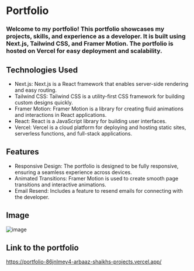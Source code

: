 # Portfolio
### Welcome to my portfolio! This portfolio showcases my projects, skills, and experience as a developer. It is built using Next.js, Tailwind CSS, and Framer Motion. The portfolio is hosted on Vercel for easy deployment and scalability.

## Technologies Used
* Next.js: Next.js is a React framework that enables server-side rendering and easy routing.
* Tailwind CSS: Tailwind CSS is a utility-first CSS framework for building custom designs quickly.
* Framer Motion: Framer Motion is a library for creating fluid animations and interactions in React applications.
* React: React is a JavaScript library for building user interfaces.
* Vercel: Vercel is a cloud platform for deploying and hosting static sites, serverless functions, and full-stack applications.
## Features
* Responsive Design: The portfolio is designed to be fully responsive, ensuring a seamless experience across devices.
* Animated Transitions: Framer Motion is used to create smooth page transitions and interactive animations.
* Email Resend: Includes a feature to resend emails for connecting with the developer.

## Image
![image](https://github.com/webarbaaz/portfolio/assets/143998973/2ee284c0-0da2-45d4-b91f-6f8e68af39bc)

## Link to the portfolio
https://portfolio-86jnlmey4-arbaaz-shaikhs-projects.vercel.app/
